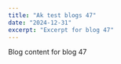 ```yaml
---
title: "Ak test blogs 47"
date: "2024-12-31"
excerpt: "Excerpt for blog 47"
---
```


Blog content for blog 47